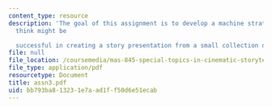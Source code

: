```yaml
---
content_type: resource
description: 'The goal of this assignment is to develop a machine strategy that you
  think might be

  successful in creating a story presentation from a small collection of video clips.'
file: null
file_location: /coursemedia/mas-845-special-topics-in-cinematic-storytelling-spring-2004/bb793ba813231e7aad1ff50d6e51ecab_assn3.pdf
file_type: application/pdf
resourcetype: Document
title: assn3.pdf
uid: bb793ba8-1323-1e7a-ad1f-f50d6e51ecab
---
```

